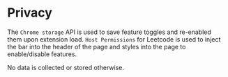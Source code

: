 # Privacy

The `Chrome storage` API is used to save feature toggles and re-enabled them upon extension load. `Host Permissions` for Leetcode is used to inject the bar into the header of the page and styles into the page to enable/disable features.

No data is collected or stored otherwise.
